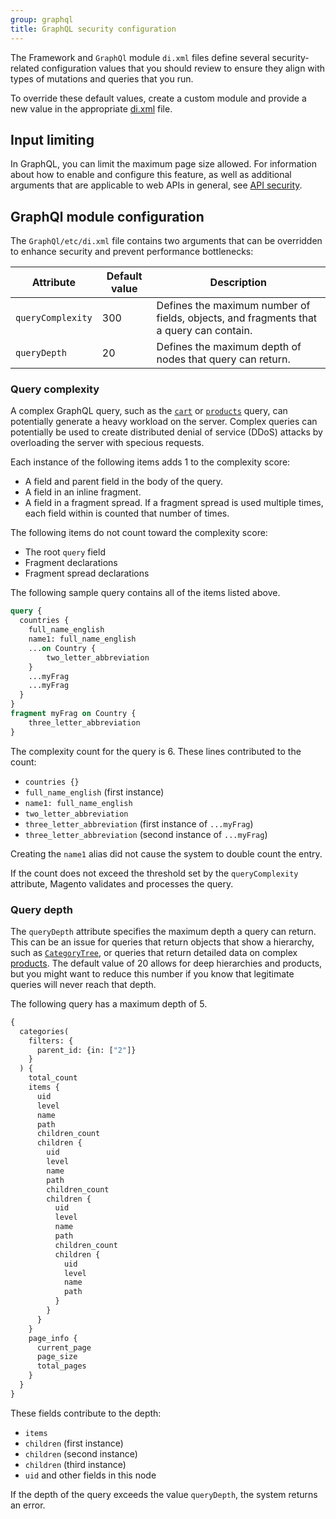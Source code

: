 ```yaml
---
group: graphql
title: GraphQL security configuration
---
```


The Framework and `GraphQl` module `di.xml` files define several security-related configuration values that you should review to ensure they align with types of mutations and queries that you run.

To override these default values, create a custom module and provide a new value in the appropriate [di.xml]({{page.baseurl}}/extension-dev-guide/build/di-xml-file.html) file.

## Input limiting

In GraphQL, you can limit the maximum page size allowed. For information about how to enable and configure this feature, as well as additional arguments that are applicable to web APIs in general, see [API security]({{page.baseurl}}/get-started/api-security.html).

## GraphQl module configuration

The `GraphQl/etc/di.xml` file contains two arguments that can be overridden to enhance security and prevent performance bottlenecks:

Attribute | Default value | Description
--- | --- | ---
`queryComplexity` | 300 | Defines the maximum number of fields, objects, and fragments that a query can contain.
`queryDepth` | 20 | Defines the maximum depth of nodes that query can return.

### Query complexity

A complex GraphQL query, such as the [`cart`]({{page.baseurl}}/graphql/queries/cart.html) or [`products`]({{page.baseurl}}/graphql/queries/products.html) query, can potentially generate a heavy workload on the server. Complex queries can potentially be used to create distributed denial of service (DDoS) attacks by overloading the server with specious requests.

Each instance of the following items adds 1 to the complexity score:

*  A field and parent field in the body of the query.
*  A field in an inline fragment.
*  A field in a fragment spread. If a fragment spread is used multiple times, each field within is counted that number of times.

The following items do not count toward the complexity score:

*  The root `query` field
*  Fragment declarations
*  Fragment spread declarations

The following sample query contains all of the items listed above.

```graphql
query {
  countries {
    full_name_english
    name1: full_name_english
    ...on Country {
        two_letter_abbreviation
    }
    ...myFrag
    ...myFrag
  }
}
fragment myFrag on Country {
    three_letter_abbreviation
}
```

The complexity count for the query is 6. These lines contributed to the count:

*  `countries {}`
*  `full_name_english` (first instance)
*  `name1: full_name_english`
*  `two_letter_abbreviation`
*  `three_letter_abbreviation` (first instance of `...myFrag`)
*  `three_letter_abbreviation` (second instance of `...myFrag`)

Creating the `name1` alias did not cause the system to double count the entry.

If the count does not exceed the threshold set by the `queryComplexity` attribute, Magento validates and processes the query.

### Query depth

The `queryDepth` attribute specifies the maximum depth a query can return. This can be an issue for queries that return objects that show a hierarchy, such as [`CategoryTree`]({{page.baseurl}}/graphql/queries/categories.html), or queries that return detailed data on complex [products]({{page.baseurl}}/graphql/queries/products.html). The default value of 20 allows for deep hierarchies and products, but you might want to reduce this number if you know that legitimate queries will never reach that depth.

The following query has a maximum depth of 5.

```graphql
{
  categories(
    filters: {
      parent_id: {in: ["2"]}
    }
  ) {
    total_count
    items {
      uid
      level
      name
      path
      children_count
      children {
        uid
        level
        name
        path
        children_count
        children {
          uid
          level
          name
          path
          children_count
          children {
            uid
            level
            name
            path
          }
        }
      }
    }
    page_info {
      current_page
      page_size
      total_pages
    }
  }
}
```

These fields contribute to the depth:

*  `items`
*  `children` (first instance)
*  `children` (second instance)
*  `children` (third instance)
*  `uid` and other fields in this node

If the depth of the query exceeds the value  `queryDepth`, the system returns an error.
